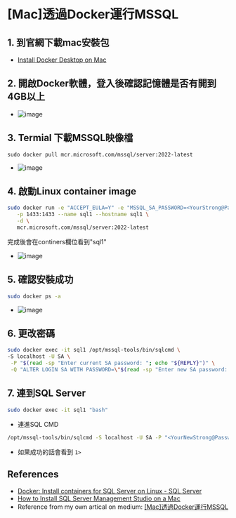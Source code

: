 # [Mac]透過Docker運行MSSQL
## 1. 到官網下載mac安裝包
- [Install Docker Desktop on Mac](https://docs.docker.com/desktop/setup/install/mac-install/#install-interactively)

## 2. 開啟Docker軟體，登入後確認記憶體是否有開到4GB以上
- ![image](/Pages_Blog/assets/images/tools/docker4.jpg)

## 3. Termial 下載MSSQL映像檔
`sudo docker pull mcr.microsoft.com/mssql/server:2022-latest`
- ![image](/Pages_Blog/assets/images/tools/docker3.jpg)

## 4. 啟動Linux container image
``` bash
sudo docker run -e "ACCEPT_EULA=Y" -e "MSSQL_SA_PASSWORD=<YourStrong@Passw0rd>" \
   -p 1433:1433 --name sql1 --hostname sql1 \
   -d \
   mcr.microsoft.com/mssql/server:2022-latest
```
完成後會在continers欄位看到"sql1"
- ![image](/Pages_Blog/assets/images/tools/docker2.jpg)

## 5. 確認安裝成功
```bash
sudo docker ps -a
```

- ![image](/Pages_Blog/assets/images/tools/docker1.jpg)

## 6. 更改密碼
```bash
sudo docker exec -it sql1 /opt/mssql-tools/bin/sqlcmd \
-S localhost -U SA \
 -P "$(read -sp "Enter current SA password: "; echo "${REPLY}")" \
 -Q "ALTER LOGIN SA WITH PASSWORD=\"$(read -sp "Enter new SA password: "; echo "${REPLY}")\""
```

## 7. 連到SQL Server
```bash
sudo docker exec -it sql1 "bash"
```
- 連進SQL CMD
```bash
/opt/mssql-tools/bin/sqlcmd -S localhost -U SA -P "<YourNewStrong@Passw0rd>"
```

- 如果成功的話會看到 `1>`

## References
- [Docker: Install containers for SQL Server on Linux - SQL Server](https://learn.microsoft.com/en-us/sql/linux/quickstart-install-connect-docker?view=sql-server-ver16&pivots=cs1-bash&source=post_page-----2875e46a8bfa---------------------------------------&tabs=cli)
- [How to Install SQL Server Management Studio on a Mac](https://builtin.com/software-engineering-perspectives/sql-server-management-studio-mac?source=post_page-----2875e46a8bfa---------------------------------------)
- Reference from my own artical on medium: [[Mac]透過Docker運行MSSQL](https://medium.com/@LiuIan/mac-%E9%80%8F%E9%81%8Edocker%E9%81%8B%E8%A1%8Cmssql-2875e46a8bfa)
